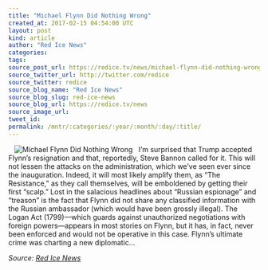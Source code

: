 ```yaml
---
title: "Michael Flynn Did Nothing Wrong"
created_at: 2017-02-15 04:54:00 UTC
layout: post
kind: article
author: "Red Ice News"
categories: 
tags: 
source_post_url: https://redice.tv/news/michael-flynn-did-nothing-wrong
source_twitter_url: http://twitter.com/redice
source_twitter: redice
source_blog_name: "Red Ice News"
source_blog_slug: red-ice-news
source_blog_url: https://redice.tv/news
source_image_url: 
tweet_id:
permalink: /mntr/:categories/:year/:month/:day/:title/
---
```

<img align="left" hspace="12" alt="Michael Flynn Did Nothing Wrong" src="https://rdice.net/a/c/n/17/02150553-michael_flynn232.9cd7b47f.jpg"> I’m surprised that Trump accepted Flynn’s resignation and that, reportedly, Steve Bannon called for it. This will not lessen the attacks on the administration, which we’ve seen ever since the inauguration. Indeed, it will most likely amplify them, as “The Resistance,” as they call themselves, will be emboldened by getting their first “scalp.” Lost in the salacious headlines about “Russian espionage” and “treason” is the fact that Flynn did not share any classified information with the Russian ambassador (which would have been grossly illegal). The Logan Act (1799)—which guards against unauthorized negotiations with foreign powers—appears in most stories on Flynn, but it has, in fact, never been enforced and would not be operative in this case. Flynn’s ultimate crime was charting a new diplomatic&#8230;<div class="">
    <i>Source: <a href="https://redice.tv/news">Red Ice News</a></i>
</div>
